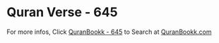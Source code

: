 # Quran Verse - 645 

For more infos, Click [QuranBookk - 645](https://www.quranbookk.com/quran/search?q=645) to Search at [QuranBookk.com](http://quranbookk.com/)